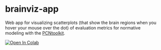 # brainviz-app

Web app for visualizing scatterplots (that show the brain regions when you hover your mouse over the dot) of evaluation metrics for normative modeling with the [PCNtoolkit](https://github.com/amarquand/PCNtoolkit). 

[![Open In Colab](https://colab.research.google.com/assets/colab-badge.svg)](https://colab.research.google.com/github/saigerutherford/brainviz-app/blob/main/cross_validation_10fold_eval_viz.ipynb)
